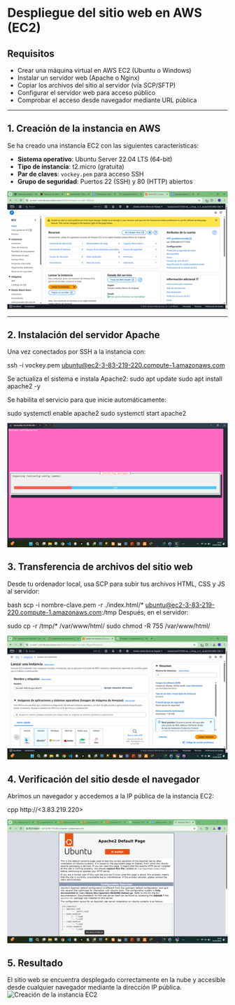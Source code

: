 # Despliegue del sitio web en AWS (EC2)

## Requisitos
- Crear una máquina virtual en AWS EC2 (Ubuntu o Windows)
- Instalar un servidor web (Apache o Nginx)
- Copiar los archivos del sitio al servidor (vía SCP/SFTP)
- Configurar el servidor web para acceso público
- Comprobar el acceso desde navegador mediante URL pública

---

## 1. Creación de la instancia en AWS

Se ha creado una instancia EC2 con las siguientes características:

- **Sistema operativo**: Ubuntu Server 22.04 LTS (64-bit)
- **Tipo de instancia**: t2.micro (gratuita)
- **Par de claves**: `vockey.pem` para acceso SSH
- **Grupo de seguridad**: Puertos 22 (SSH) y 80 (HTTP) abiertos

  
![Creación de la instancia EC2](./capturas/1_creacion_instancia.png)

---

## 2. Instalación del servidor Apache

Una vez conectados por SSH a la instancia con:

ssh -i vockey.pem ubuntu@ec2-3-83-219-220.compute-1.amazonaws.com

Se actualiza el sistema e instala Apache2:
sudo apt update
sudo apt install apache2 -y

Se habilita el servicio para que inicie automáticamente:

sudo systemctl enable apache2
sudo systemctl start apache2

![Creación de la instancia EC2](./capturas/2_instalacion_apache.png)
## 3. Transferencia de archivos del sitio web
Desde tu ordenador local, usa SCP para subir tus archivos HTML, CSS y JS al servidor:

bash
scp -i nombre-clave.pem -r ./index.html/* ubuntu@ec2-3-83-219-220.compute-1.amazonaws.com:/tmp
Después, en el servidor:


sudo cp -r /tmp/* /var/www/html/
sudo chmod -R 755 /var/www/html/

![Creación de la instancia EC2](./capturas/3_creacion_instancia.png)
## 4. Verificación del sitio desde el navegador
Abrimos un navegador y accedemos a la IP pública de la instancia EC2:

cpp
http://<3.83.219.220>

![Creación de la instancia EC2](./capturas/4_sitio_funcionando.png)

## 5. Resultado
El sitio web se encuentra desplegado correctamente en la nube y accesible desde cualquier navegador mediante la dirección IP pública.
![Creación de la instancia EC2]()

